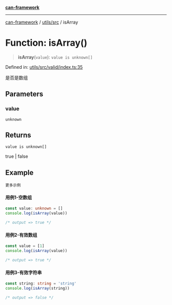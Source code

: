 [**can-framework**](../../../README.md)

***

[can-framework](../../../modules.md) / [utils/src](../README.md) / isArray

# Function: isArray()

> **isArray**(`value`): `value is unknown[]`

Defined in: [utils/src/valid/index.ts:35](https://github.com/acanowl/acanowl-framework/blob/803929d309daee638a276dd80756bc2cc91479c5/packages/utils/src/valid/index.ts#L35)

是否是数组

## Parameters

### value

`unknown`

## Returns

`value is unknown[]`

true | false

## Example

```更多示例```
#### 用例1-空数组

```typescript
const value: unknown = []
console.log(isArray(value))

/* output => true */
```

#### 用例2-有效数组

```typescript
const value = [1]
console.log(isArray(value))

/* output => true */
```

#### 用例3-有效字符串

```typescript
const string: string = 'string'
console.log(isArray(string))

/* output => false */
```
